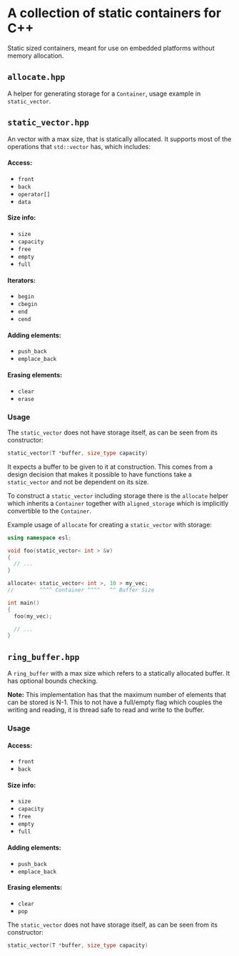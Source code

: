 # A collection of static containers for C++

Static sized containers, meant for use on embedded platforms without memory allocation.

## `allocate.hpp`

A helper for generating storage for a `Container`, usage example in `static_vector`.

## `static_vector.hpp`

An vector with a max size, that is statically allocated. It supports most of the operations that `std::vector` has, which includes:

#### Access:

* `front`
* `back`
* `operator[]`
* `data`

#### Size info:

* `size`
* `capacity`
* `free`
* `empty`
* `full`

#### Iterators:

* `begin`
* `cbegin`
* `end`
* `cend`

#### Adding elements:

* `push_back`
* `emplace_back`

#### Erasing elements:

* `clear`
* `erase`

### Usage

The `static_vector` does not have storage itself, as can be seen from its constructor:

```C++
static_vector(T *buffer, size_type capacity)
```

It expects a buffer to be given to it at construction. This comes from a design decision that makes it possible to have functions take a `static_vector` and not be dependent on its size.

To construct a `static_vector` including storage there is the `allocate` helper which inherits a `Container` together with `aligned_storage` which is implicitly convertible to the `Container`.

Example usage of `allocate` for creating a `static_vector` with storage:

```C++
using namespace esl;

void foo(static_vector< int > &v)
{
  // ...
}

allocate< static_vector< int >, 10 > my_vec;
//        ^^^^ Container ^^^^   ^^ Buffer Size

int main()
{
  foo(my_vec);

  // ...
}

```

## `ring_buffer.hpp`

A `ring_buffer` with a max size which refers to a statically allocated buffer. It has optional bounds checking.

**Note:** This implementation has that the maximum number of elements that can be stored is N-1. This to not have a full/empty flag which couples the writing and reading, it is thread safe to read and write to the buffer.

### Usage

#### Access:

* `front`
* `back`

#### Size info:

* `size`
* `capacity`
* `free`
* `empty`
* `full`

#### Adding elements:

* `push_back`
* `emplace_back`

#### Erasing elements:

* `clear`
* `pop`


The `static_vector` does not have storage itself, as can be seen from its constructor:

```C++
static_vector(T *buffer, size_type capacity)
```
